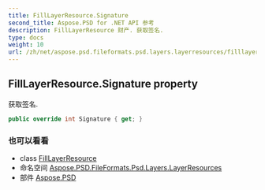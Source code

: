 ```yaml
---
title: FillLayerResource.Signature
second_title: Aspose.PSD for .NET API 参考
description: FillLayerResource 财产. 获取签名.
type: docs
weight: 10
url: /zh/net/aspose.psd.fileformats.psd.layers.layerresources/filllayerresource/signature/
---
```

## FillLayerResource.Signature property

获取签名.

```csharp
public override int Signature { get; }
```

### 也可以看看

* class [FillLayerResource](../)
* 命名空间 [Aspose.PSD.FileFormats.Psd.Layers.LayerResources](../../filllayerresource/)
* 部件 [Aspose.PSD](../../../)


